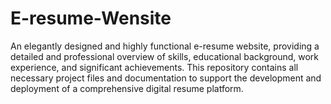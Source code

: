 # E-resume-Wensite
An elegantly designed and highly functional e-resume website, providing a detailed and professional overview of skills, educational background, work experience, and significant achievements. This repository contains all necessary project files and documentation to support the development and deployment of a comprehensive digital resume platform.
